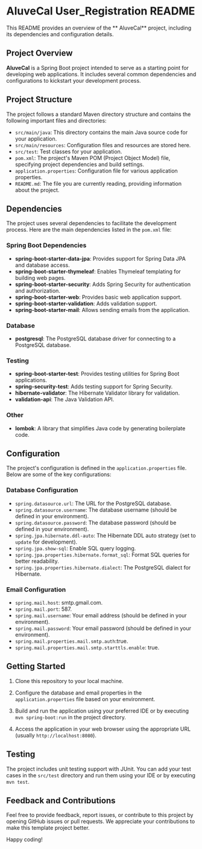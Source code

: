 # AluveCal User_Registration README

This README provides an overview of the ** AluveCal** project, including its dependencies and configuration details.

## Project Overview

**AluveCal** is a Spring Boot project intended to serve as a starting point for developing web applications. It includes several common dependencies and configurations to kickstart your development process.

## Project Structure

The project follows a standard Maven directory structure and contains the following important files and directories:

- `src/main/java`: This directory contains the main Java source code for your application.
- `src/main/resources`: Configuration files and resources are stored here.
- `src/test`: Test classes for your application.
- `pom.xml`: The project's Maven POM (Project Object Model) file, specifying project dependencies and build settings.
- `application.properties`: Configuration file for various application properties.
- `README.md`: The file you are currently reading, providing information about the project.

## Dependencies

The project uses several dependencies to facilitate the development process. Here are the main dependencies listed in the `pom.xml` file:

### Spring Boot Dependencies

- **spring-boot-starter-data-jpa**: Provides support for Spring Data JPA and database access.
- **spring-boot-starter-thymeleaf**: Enables Thymeleaf templating for building web pages.
- **spring-boot-starter-security**: Adds Spring Security for authentication and authorization.
- **spring-boot-starter-web**: Provides basic web application support.
- **spring-boot-starter-validation**: Adds validation support.
- **spring-boot-starter-mail**: Allows sending emails from the application.

### Database

- **postgresql**: The PostgreSQL database driver for connecting to a PostgreSQL database.

### Testing

- **spring-boot-starter-test**: Provides testing utilities for Spring Boot applications.
- **spring-security-test**: Adds testing support for Spring Security.
- **hibernate-validator**: The Hibernate Validator library for validation.
- **validation-api**: The Java Validation API.

### Other

- **lombok**: A library that simplifies Java code by generating boilerplate code.

## Configuration

The project's configuration is defined in the `application.properties` file. Below are some of the key configurations:

### Database Configuration

- `spring.datasource.url`: The URL for the PostgreSQL database.
- `spring.datasource.username`: The database username (should be defined in your environment).
- `spring.datasource.password`: The database password (should be defined in your environment).
- `spring.jpa.hibernate.ddl-auto`: The Hibernate DDL auto strategy (set to `update` for development).
- `spring.jpa.show-sql`: Enable SQL query logging.
- `spring.jpa.properties.hibernate.format_sql`: Format SQL queries for better readability.
- `spring.jpa.properties.hibernate.dialect`: The PostgreSQL dialect for Hibernate.

### Email Configuration

- `spring.mail.host`: smtp.gmail.com.
- `spring.mail.port`: 587.
- `spring.mail.username`: Your email address (should be defined in your environment).
- `spring.mail.password`: Your email password (should be defined in your environment).
- `spring.mail.properties.mail.smtp.auth`:true.
- `spring.mail.properties.mail.smtp.starttls.enable`: true.

## Getting Started

1. Clone this repository to your local machine.

2. Configure the database and email properties in the `application.properties` file based on your environment.

3. Build and run the application using your preferred IDE or by executing `mvn spring-boot:run` in the project directory.

4. Access the application in your web browser using the appropriate URL (usually `http://localhost:8080`).

## Testing

The project includes unit testing support with JUnit. You can add your test cases in the `src/test` directory and run them using your IDE or by executing `mvn test`.

## Feedback and Contributions

Feel free to provide feedback, report issues, or contribute to this project by opening GitHub issues or pull requests. We appreciate your contributions to make this template project better.

Happy coding!
